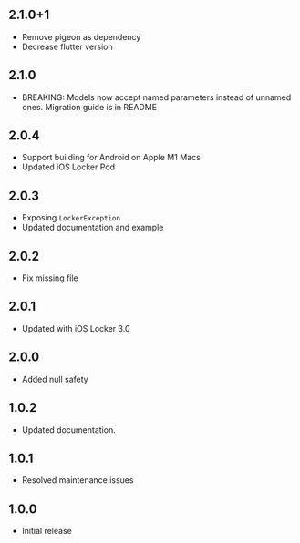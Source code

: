## 2.1.0+1
* Remove pigeon as dependency
* Decrease flutter version

## 2.1.0
* BREAKING: Models now accept named parameters instead of unnamed ones. Migration guide is in README

## 2.0.4
* Support building for Android on Apple M1 Macs
* Updated iOS Locker Pod

## 2.0.3
* Exposing `LockerException`
* Updated documentation and example

## 2.0.2
* Fix missing file

## 2.0.1
* Updated with iOS Locker 3.0

## 2.0.0
* Added null safety

## 1.0.2
* Updated documentation.

## 1.0.1
* Resolved maintenance issues

## 1.0.0
* Initial release